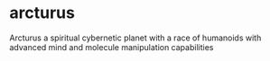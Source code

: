arcturus
========

Arcturus a spiritual cybernetic planet with a race of humanoids with advanced mind and molecule manipulation capabilities
